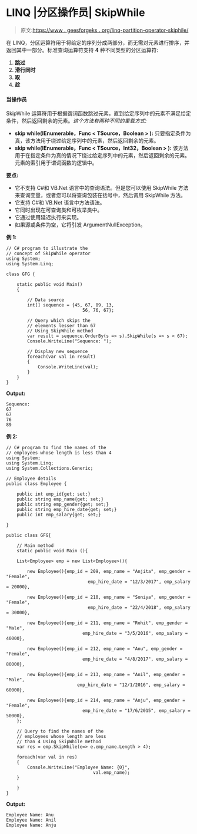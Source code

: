 # LINQ |分区操作员| SkipWhile

> 原文:[https://www . geesforgeks . org/linq-partition-operator-skiphile/](https://www.geeksforgeeks.org/linq-partition-operator-skipwhile/)

在 LINQ，分区运算符用于将给定的序列分成两部分，而无需对元素进行排序，并返回其中一部分。标准查询运算符支持 **4** 种不同类型的分区运算符:

1.  **跳过**
2.  **滑行同时**
3.  **取**
4.  **趁**

#### 当操作员

SkipWhile 运算符用于根据谓词函数跳过元素，直到给定序列中的元素不满足给定条件，然后返回剩余的元素。*这个方法有两种不同的重载方式:*

*   **skip while<t source>(IEnumerable<t source>，Func < TSource，Boolean > ):** 只要指定条件为真，该方法用于绕过给定序列中的元素，然后返回剩余的元素。
*   **skip while<t source>(IEnumerable<t source>，Func < TSource，Int32，Boolean > ):** 该方法用于在指定条件为真的情况下绕过给定序列中的元素，然后返回剩余的元素。元素的索引用于谓词函数的逻辑中。

**要点:**

*   它不支持 C#和 VB.Net 语言中的查询语法。但是您可以使用 SkipWhile 方法来查询变量，或者您可以将查询包装在括号中，然后调用 SkipWhile 方法。
*   它支持 C#和 VB.Net 语言中方法语法。
*   它同时出现在可查询类和可枚举类中。
*   它通过使用延迟执行来实现。
*   如果源或条件为空，它将引发 ArgumentNullException。

**例 1:**

```
// C# program to illustrate the
// concept of SkipWhile operator
using System;
using System.Linq;

class GFG {

    static public void Main()
    {

        // Data source
        int[] sequence = {45, 67, 89, 13,
                             56, 76, 67};

        // Query which skips the 
        // elements lesser than 67
        // Using SkipWhile method
        var result = sequence.OrderBy(s => s).SkipWhile(s => s < 67);
        Console.WriteLine("Sequence: ");

        // Display new sequence
        foreach(var val in result)
        {
            Console.WriteLine(val);
        }
    }
}
```

**Output:**

```
Sequence: 
67
67
76
89

```

**例 2:**

```
// C# program to find the names of the
// employees whose length is less than 4
using System; 
using System.Linq; 
using System.Collections.Generic; 

// Employee details 
public class Employee { 

    public int emp_id{get; set;} 
    public string emp_name{get; set;} 
    public string emp_gender{get; set;} 
    public string emp_hire_date{get; set;} 
    public int emp_salary{get; set;} 

} 

public class GFG{ 

    // Main method 
    static public void Main (){ 

    List<Employee> emp = new List<Employee>(){ 

        new Employee(){emp_id = 209, emp_name = "Anjita", emp_gender = "Female", 
                               emp_hire_date = "12/3/2017", emp_salary = 20000}, 

        new Employee(){emp_id = 210, emp_name = "Soniya", emp_gender = "Female", 
                               emp_hire_date = "22/4/2018", emp_salary = 30000}, 

        new Employee(){emp_id = 211, emp_name = "Rohit", emp_gender = "Male", 
                             emp_hire_date = "3/5/2016", emp_salary = 40000}, 

        new Employee(){emp_id = 212, emp_name = "Anu", emp_gender = "Female", 
                             emp_hire_date = "4/8/2017", emp_salary = 80000}, 

        new Employee(){emp_id = 213, emp_name = "Anil", emp_gender = "Male", 
                           emp_hire_date = "12/1/2016", emp_salary = 60000}, 

        new Employee(){emp_id = 214, emp_name = "Anju", emp_gender = "Female", 
                             emp_hire_date = "17/6/2015", emp_salary = 50000}, 
    }; 

    // Query to find the names of the
    // employees whose length are less
    // than 4 Using SkipWhile method
    var res = emp.SkipWhile(e=> e.emp_name.Length > 4);

    foreach(var val in res) 
    { 
        Console.WriteLine("Employee Name: {0}",
                                 val.emp_name); 
    } 

    } 
} 
```

**Output:**

```
Employee Name: Anu
Employee Name: Anil
Employee Name: Anju

```